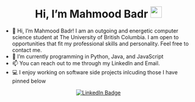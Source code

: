 <h1 align="center">
  Hi, I’m Mahmood Badr
  <img src="https://media.giphy.com/media/hvRJCLFzcasrR4ia7z/giphy.gif" width="30px"/>
</h1>

- 👋 Hi, I’m Mahmood Badr! I am an outgoing and energetic computer science student at The University of British Columbia. I am open to opportunities that fit my professional skills and personality. Feel free to contact me.
- 🌱  I’m currently programming in Python, Java, and JavaScript
- 📫 You can reach out to me through my LinkedIn and Email.
- 💻 I enjoy working on software side projects inlcuding those I have pinned below

<div id="badges" align="center">
  <a href="https://www.linkedin.com/in/mahmood-badr/">
    <img src="https://img.shields.io/badge/LinkedIn-blue?style=for-the-badge&logo=linkedin&logoColor=white" alt="LinkedIn Badge"/>
  </a>
</div>
